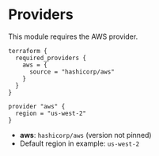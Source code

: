 # Providers

This module requires the AWS provider.

```hcl
terraform {
  required_providers {
    aws = {
      source = "hashicorp/aws"
    }
  }
}

provider "aws" {
  region = "us-west-2"
}
```

- **aws**: `hashicorp/aws` (version not pinned)
- Default region in example: `us-west-2`
